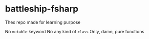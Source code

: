# battleship-fsharp

Thes repo made for learning purpose

No `mutable` keyword
No any kind of `class`
Only, damn, pure functions

